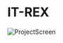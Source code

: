 # IT-REX




![ProjectScreen](https://github.com/sumedhgh29/IT-REX/file:///C:/Users/sumed/Downloads/248f41c7-a5d5-419a-8471-3604bd4a2833.png) 

